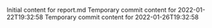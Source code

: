 Initial content for report.md
Temporary commit content for 2022-01-22T19:32:58
Temporary commit content for 2022-01-26T19:32:58
